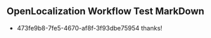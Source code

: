 ## OpenLocalization Workflow Test MarkDown
* 473fe9b8-7fe5-4670-af8f-3f93dbe75954 thanks!

<!--HONumber=Aug16_HO1-->


